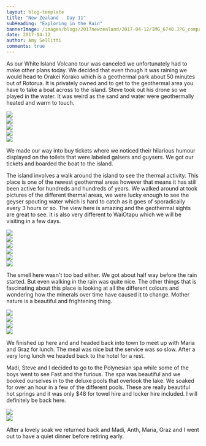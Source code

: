 ```yaml
---
layout: blog-template
title: "New Zealand - Day 11"
subHeading: "Exploring in the Rain"
bannerImage: /images/blogs/2017newzealand/2017-04-12/IMG_6740.JPG_compressed.JPEG
date: 2017-04-12
author: Amy Sellitti
comments: true
---
```


As our White Island Volcano tour was canceled we unfortunately had to make other plans today. We decided that even though it was raining we would head to Orakei Korako which is a geothermal park about 50 minutes out of Rotorua. It is privately owned and to get to the geothermal area you have to take a boat across to the island. Steve took out his drone so we played in the water. It was weird as the sand and water were geothermally heated and warm to touch.

<div class="center-image"><img src="/images/blogs/2017newzealand/2017-04-12/DSC08282.JPG_compressed.JPEG" /></div>
<div class="center-image"><img src="/images/blogs/2017newzealand/2017-04-12/IMG_6705.JPG_compressed.JPEG" /></div>
<div class="center-image"><img src="/images/blogs/2017newzealand/2017-04-12/IMG_6708.JPG_compressed.JPEG" /></div>
<div class="center-image"><img src="/images/blogs/2017newzealand/2017-04-12/IMG_6717.JPG_compressed.JPEG" /></div>
<div class="center-image"><img src="/images/blogs/2017newzealand/2017-04-12/IMG_6719.JPG_compressed.JPEG" /></div>

We made our way into buy tickets where we noticed their hilarious humour displayed on the toilets that were labeled galsers and guysers. We got our tickets and boarded the boat to the island.

The island involves a walk around the island to see the thermal activity. This place is one of the newest geothermal areas however that means it has still been active for hundreds and hundreds of years. We walked around at took pictures of the different thermal areas, we were lucky enough to see the geyser spouting water which is hard to catch as it goes of sporadically every 3 hours or so. The view here is amazing and the geothermal sights are great to see. It is also very different to WaiOtapu which we will be visiting in a few days.

<div class="center-image"><img src="/images/blogs/2017newzealand/2017-04-12/DSC08294.JPG_compressed.JPEG" /></div>
<div class="center-image"><img src="/images/blogs/2017newzealand/2017-04-12/IMG_6738.JPG_compressed.JPEG" /></div>
<div class="center-image"><img src="/images/blogs/2017newzealand/2017-04-12/IMG_6746.JPG_compressed.JPEG" /></div>
<div class="center-image"><img src="/images/blogs/2017newzealand/2017-04-12/IMG_6754.JPG_compressed.JPEG" /></div>
<div class="center-image"><img src="/images/blogs/2017newzealand/2017-04-12/IMG_6757.JPG_compressed.JPEG" /></div>
<div class="center-image"><img src="/images/blogs/2017newzealand/2017-04-12/IMG_6788.JPG_compressed.JPEG" /></div>

The smell here wasn't too bad either. We got about half way before the rain started. But even walking in the rain was quite nice. The other things that is fascinating about this place is looking at all the different colours and wondering how the minerals over time have caused it to change. Mother nature is a beautiful and frightening thing.

<div class="center-image"><img src="/images/blogs/2017newzealand/2017-04-12/IMG_6813.JPG_compressed.JPEG" /></div>
<div class="center-image"><img src="/images/blogs/2017newzealand/2017-04-12/IMG_6830.JPG_compressed.JPEG" /></div>
<div class="center-image"><img src="/images/blogs/2017newzealand/2017-04-12/20170412_115820.jpg_compressed.JPEG" /></div>
<div class="center-image"><img src="/images/blogs/2017newzealand/2017-04-12/20170412_122747.jpg_compressed.JPEG" /></div>

We finished up here and and headed back into town to meet up with Maria and Graz for lunch. The meal was nice but the service was so slow. After a very long lunch we headed back to the hotel for a rest.

Madi, Steve and I decided to go to the Polynesian spa while some of the boys went to see Fast and the furious. The spa was beautiful and we booked ourselves in to the deluxe pools that overlook the lake. We soaked for over an hour in a few of the different pools. These are really beautiful hot springs and it was only $48 for towel hire and locker hire included. I will definitely be back here.

<div class="center-image"><img src="/images/blogs/2017newzealand/2017-04-12/20170412_132509.jpg_compressed.JPEG" /></div>
<div class="center-image"><img src="/images/blogs/2017newzealand/2017-04-12/20170412_164818.jpg_compressed.JPEG" /></div>

After a lovely soak we returned back and Madi, Anth, Maria, Graz and I went out to have a quiet dinner before retiring early.
